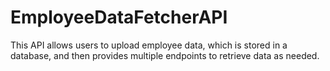 # EmployeeDataFetcherAPI
This API allows users to upload employee data, which is stored in a database, and then provides multiple endpoints to retrieve data as needed.
